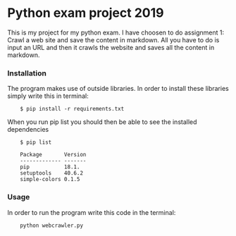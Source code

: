 # Python exam project 2019
This is my project for my python exam. I have choosen to do assignment 1: Crawl a web site and save the content in markdown.
All you have to do is input an URL and then it crawls the website and saves all the content in markdown.

### Installation
The program makes use of outside libraries.
In order to install these libraries simply write this in terminal:

````
    $ pip install -r requirements.txt
`````
When you run pip list you should then be able to see the installed dependencies
`````
    $ pip list

    Package       Version
    ------------- -------
    pip           18.1. 
    setuptools    40.6.2 
    simple-colors 0.1.5
`````

### Usage
In order to run the program write this code in the terminal:

````python
    python webcrawler.py

````